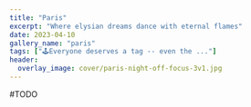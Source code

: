 ```yaml
---
title: "Paris"
excerpt: "Where elysian dreams dance with eternal flames"
date: 2023-04-10
gallery_name: "paris"
tags: ["🕹️Everyone deserves a tag -- even the ..."]
header:
  overlay_image: cover/paris-night-off-focus-3v1.jpg
---
```


#TODO
